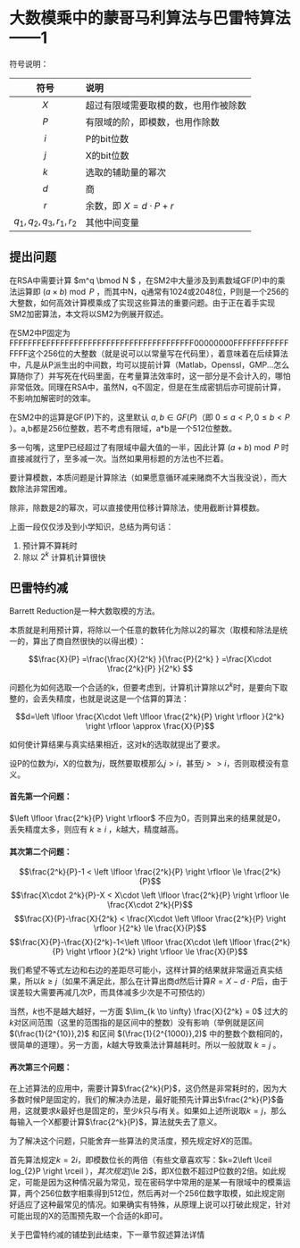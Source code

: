 # 大数模乘中的蒙哥马利算法与巴雷特算法——1
符号说明：

|符号|说明|
|:---:|:---|
|$X$|超过有限域需要取模的数，也用作被除数|
|$P$|有限域的阶，即模数，也用作除数|
|$i$|P的bit位数|
|$j$|X的bit位数|
|$k$|选取的辅助量的幂次|
|$d$|商|
|$r$|余数，即 $X = d\cdot P+r$|
|$q_1,q_2,q_3,r_1,r_2$|其他中间变量|

## 提出问题
在RSA中需要计算 $m^q \bmod N  $ ，在SM2中大量涉及到素数域GF(P)中的乘法运算即 $(a\times b)\bmod P$ ，而其中N，q通常有1024或2048位，P则是一个256的大整数，如何高效计算模乘成了实现这些算法的重要问题。由于正在着手实现SM2加密算法，本文将以SM2为例展开叙述。

在SM2中P固定为FFFFFFFEFFFFFFFFFFFFFFFFFFFFFFFFFFFFFFFF00000000FFFFFFFFFFFFFFFF这个256位的大整数（就是说可以以常量写在代码里），着意味着在后续算法中，凡是从P派生出的中间数，均可以提前计算（Matlab，Openssl，GMP...怎么算随你了）并写死在代码里面，在考量算法效率时，这一部分是不会计入的，哪怕非常低效。同理在RSA中，虽然N，q不固定，但是在生成密钥后亦可提前计算，不影响加解密时的效率。

在SM2中的运算是GF(P)下的，这里默认 $a,b\in GF(P)$（即 $0\le a<P,0\le b<P$ ）。a,b都是256位整数，若不考虑有限域，a*b是一个512位整数。

多一句嘴，这里P已经超过了有限域中最大值的一半，因此计算 $(a+b)\bmod P$ 时直接减就行了，至多减一次。当然如果用标题的方法也不拦着。

要计算模数，本质问题是计算除法（如果愿意循环减来赌商不大当我没说），而大数除法非常困难。

除非，除数是2的幂次，可以直接使用位移计算除法，使用截断计算模数。

上面一段仅仅涉及到小学知识，总结为两句话：

1. 预计算不算耗时
2. 除以 $2^k$ 计算机计算很快

## 巴雷特约减
Barrett Reduction是一种大数取模的方法。

本质就是利用预计算，将除以一个任意的数转化为除以2的幂次（取模和除法是统一的，算出了商自然很快的以得出模）：

$$\frac{X}{P} =\frac{\frac{X}{2^k} }{\frac{P}{2^k} } =\frac{X\cdot \frac{2^k}{P} }{2^k} $$

问题化为如何选取一个合适的k，但要考虑到，计算机计算除以$2^k$时，是要向下取整的，会丢失精度，也就是说这是一个估算的算法：

$$d=\left \lfloor \frac{X\cdot \left \lfloor \frac{2^k}{P}  \right \rfloor }{2^k}  \right \rfloor \approx \frac{X}{P}$$

如何使计算结果与真实结果相近，这对k的选取就提出了要求。

设P的位数为$i$，X的位数为$j$，既然要取模那么$j>i$，甚至$j>>i$，否则取模没有意义。

#### 首先第一个问题：

$\left \lfloor \frac{2^k}{P}  \right \rfloor$ 不应为0，否则算出来的结果就是0，丢失精度太多，则应有 $k\ge i$ ，$k$越大，精度越高。

#### 其次第二个问题：

$$\frac{2^k}{P}-1 < \left \lfloor \frac{2^k}{P}  \right \rfloor \le \frac{2^k}{P}$$
$$\frac{X\cdot 2^k}{P}-X < X\cdot \left \lfloor \frac{2^k}{P}  \right \rfloor \le \frac{X\cdot 2^k}{P}$$
$$\frac{X}{P}-\frac{X}{2^k} < \frac{X\cdot \left \lfloor \frac{2^k}{P}  \right \rfloor }{2^k}  \le \frac{X}{P}$$
$$\frac{X}{P}-\frac{X}{2^k}-1<\left \lfloor \frac{X\cdot \left \lfloor \frac{2^k}{P}  \right \rfloor }{2^k}  \right \rfloor \le \frac{X}{P}$$

我们希望不等式左边和右边的差距尽可能小，这样计算的结果就非常逼近真实结果，所以$k\ge j$（如果不满足此，那么在计算出商d然后计算$R=X-d\cdot P$后，由于误差较大需要再减几次P，而具体减多少次是不可预估的）

当然，$k$也不是越大越好，一方面 $\lim_{k \to \infty} \frac{X}{2^k} = 0$ 过大的$k$对区间范围（这里的范围指的是区间中的整数）没有影响（举例就是区间 $(\frac{1}{2^{10}},2)$ 和区间 $(\frac{1}{2^{1000}},2)$ 中的整数个数相同的，很简单的道理）。另一方面，$k$越大导致乘法计算越耗时。所以一般就取 $k=j$ 。

#### 再次第三个问题：

在上述算法的应用中，需要计算$\frac{2^k}{P}$，这仍然是非常耗时的，因为大多数时候P是固定的，我们的解决办法是，最好能预先计算出$\frac{2^k}{P}$备用，这就要求$k$最好也是固定的，至少$k$只与$i$有关。如果如上述所说取$k=j$，那么每输入一个X都要计算$\frac{2^k}{P}$，算法就失去了意义。

为了解决这个问题，只能舍弃一些算法的灵活度，预先规定好$X$的范围。

首先算法规定$k=2i$，即模数位长的两倍（有些文章喜欢写：$k=2\left \lceil log_{2}P  \right \rceil $），其次规定$j\le 2i$，即X位数不超过P位数的2倍。如此规定，可能是因为这种情况最为常见，现在密码学中常用的是某一有限域中的模乘运算，两个256位数字相乘得到512位，然后再对一个256位数字取模，如此规定刚好适应了这种最常见的情况。如果确实有特殊，从原理上说可以打破此规定，针对可能出现的X的范围预先取一个合适的k即可。

关于巴雷特约减的铺垫到此结束，下一章节叙述算法详情
